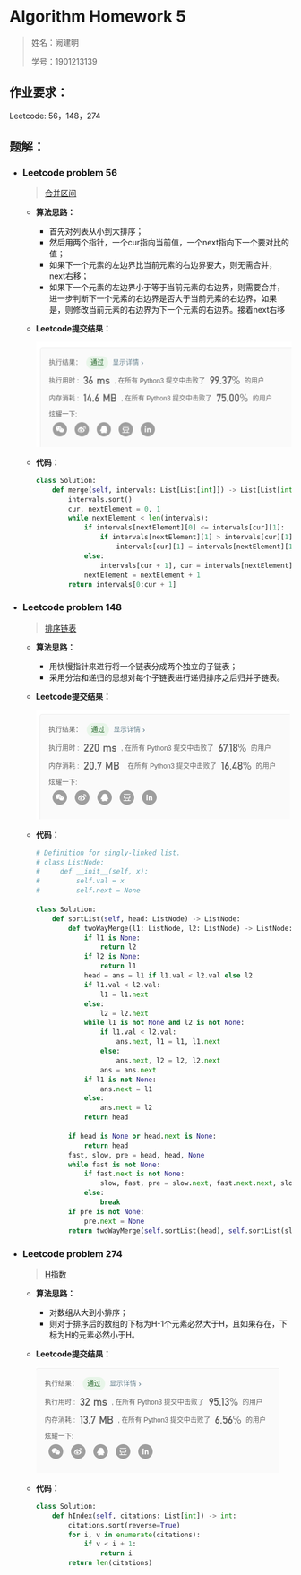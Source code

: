 # Algorithm Homework 5

> 姓名：阙建明
>
> 学号：1901213139

## 作业要求：

Leetcode: 56，148，274

## 题解：

- ### Leetcode problem 56

  >  [合并区间](https://leetcode-cn.com/problems/merge-intervals/)

  - **算法思路：** 

    - 首先对列表从小到大排序；
    - 然后用两个指针，一个cur指向当前值，一个next指向下一个要对比的值；
    - 如果下一个元素的左边界比当前元素的右边界要大，则无需合并，next右移；
    - 如果下一个元素的左边界小于等于当前元素的右边界，则需要合并，进一步判断下一个元素的右边界是否大于当前元素的右边界，如果是，则修改当前元素的右边界为下一个元素的右边界。接着next右移

  - **Leetcode提交结果：**

    ![image-20200328175231308](AlgorithmHomework5.assets/image-20200328175231308.png)

  - **代码：**

    ```python
    class Solution:
        def merge(self, intervals: List[List[int]]) -> List[List[int]]:
            intervals.sort()
            cur, nextElement = 0, 1
            while nextElement < len(intervals):
                if intervals[nextElement][0] <= intervals[cur][1]:
                    if intervals[nextElement][1] > intervals[cur][1]:
                        intervals[cur][1] = intervals[nextElement][1]
                else:
                    intervals[cur + 1], cur = intervals[nextElement], cur + 1
                nextElement = nextElement + 1
            return intervals[0:cur + 1]
    ```

- ### Leetcode problem 148

  >  [排序链表](https://leetcode-cn.com/problems/sort-list/)

  - **算法思路：** 

    - 用快慢指针来进行将一个链表分成两个独立的子链表；
    - 采用分治和递归的思想对每个子链表进行递归排序之后归并子链表。

  - **Leetcode提交结果：**

    ![image-20200328215223724](AlgorithmHomework5.assets/image-20200328215223724.png)

  - **代码：**

    ```python
    # Definition for singly-linked list.
    # class ListNode:
    #     def __init__(self, x):
    #         self.val = x
    #         self.next = None
    
    class Solution:
        def sortList(self, head: ListNode) -> ListNode:
            def twoWayMerge(l1: ListNode, l2: ListNode) -> ListNode:
                if l1 is None:
                    return l2
                if l2 is None:
                    return l1
                head = ans = l1 if l1.val < l2.val else l2
                if l1.val < l2.val:
                    l1 = l1.next
                else:
                    l2 = l2.next
                while l1 is not None and l2 is not None:
                    if l1.val < l2.val:
                        ans.next, l1 = l1, l1.next
                    else:
                        ans.next, l2 = l2, l2.next
                    ans = ans.next
                if l1 is not None:
                    ans.next = l1
                else:
                    ans.next = l2
                return head
    
            if head is None or head.next is None:
                return head
            fast, slow, pre = head, head, None
            while fast is not None:
                if fast.next is not None:
                    slow, fast, pre = slow.next, fast.next.next, slow
                else:
                    break
            if pre is not None:
                pre.next = None
            return twoWayMerge(self.sortList(head), self.sortList(slow))
    ```

- ### Leetcode problem 274

  > [H指数](https://leetcode-cn.com/problems/h-index/)

  - **算法思路：** 

    - 对数组从大到小排序；
    - 则对于排序后的数组的下标为H-1个元素必然大于H，且如果存在，下标为H的元素必然小于H。

  - **Leetcode提交结果：**

    ![image-20200328220025887](AlgorithmHomework5.assets/image-20200328220025887.png)

  - **代码：**

    ```python
    class Solution:
        def hIndex(self, citations: List[int]) -> int:
            citations.sort(reverse=True)
            for i, v in enumerate(citations):
                if v < i + 1:
                    return i
            return len(citations)
    ```

    
